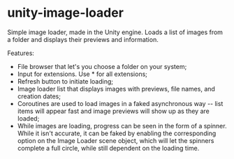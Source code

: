 # unity-image-loader
 Simple image loader, made in the Unity engine. Loads a list of images from a folder and displays their previews and information.
 
 Features:
 
- File browser that let's you choose a folder on your system;
- Input for extensions. Use * for all extensions;
- Refresh button to initiate loading;
- Image loader list that displays images with previews, file names, and creation dates;
- Coroutines are used to load images in a faked asynchronous way -- list items will appear fast and image previews will show up as they are loaded;
- While images are loading, progress can be seen in the form of a spinner. While it isn't accurate, it can be faked by enabling the corresponding option on the Image Loader scene object, which will let the spinners complete a full circle, while still dependent on the loading time.
